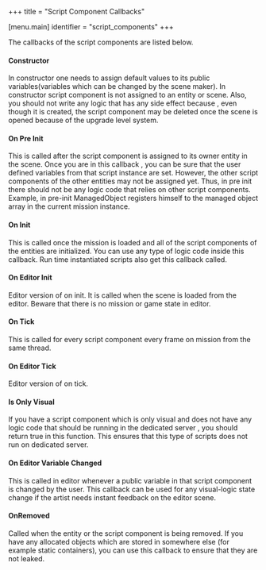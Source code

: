 +++
title = "Script Component Callbacks"

[menu.main]
identifier = "script_components"
+++

The callbacks of the script components are listed below.

#### Constructor

In constructor one needs to assign default values to its public variables(variables which can be changed by the scene maker). In constructor script component is not assigned to an entity or scene. Also, you should not write any logic that has any side effect because , even though it is created, the script component may be deleted once the scene is opened because of the upgrade level system. 

#### On Pre Init

This is called after the script component is assigned to its owner entity in the scene. Once you are in this callback , you can be sure that the user defined variables from that script instance are set. However, the other script components of the other entities may not be assigned yet. Thus, in pre init there should not be any logic code that relies on other script components. Example, in pre-init ManagedObject registers himself to the managed object array in the current mission instance.

#### On Init 

This is called once the mission is loaded and all of the script components of the entities are initialized. You can use any type of logic code inside this callback. Run time instantiated scripts also get this callback called.

#### On Editor Init

Editor version of on init. It is called when the scene is loaded from the editor. Beware that there is no mission or game state in editor.

#### On Tick

This is called for every script component every frame on mission from the same thread.

#### On Editor Tick

Editor version of on tick. 

#### Is Only Visual

If you have a script component which is only visual and does not have any logic code that should be running in the dedicated server , you should return true in this function. This ensures that this type of scripts does not run on dedicated server.

#### On Editor Variable Changed

This is called in editor whenever a public variable in that script component is changed by the user. This callback can be used for any visual-logic state change if the artist needs instant feedback on the editor scene.

#### OnRemoved

Called when the entity or the script component is being removed. If you have any allocated objects which are stored in somewhere else (for example static containers), you can use this callback to ensure that they are not leaked.

